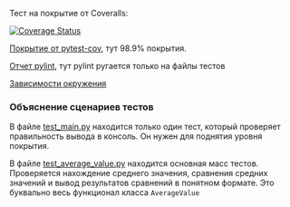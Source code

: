 Тест на покрытие от Coveralls:

[![Coverage Status](https://coveralls.io/repos/github/DispenserBro/unit-tests/badge.svg)](https://coveralls.io/github/DispenserBro/unit-tests)

[Покрытие от pytest-cov](./coverage.json),
тут 98.9% покрытия.

[Отчет pylint](./pylint_report.json),
тут pylint ругается только на файлы тестов

[Зависимости окружения](./requirements.txt)

### Объяснение сценариев тестов

В файле [test_main.py](./final_hw/tests/test_main.py) находится только один тест, который проверяет правильность вывода в консоль.
Он нужен для поднятия уровня покрытия.

В файле [test_average_value.py](./final_hw/tests/test_average_value.py) находится основная масс тестов.
Проверяется нахождение среднего значения, сравнения средних значений и вывод результатов сравнений в понятном формате.
Это буквально весь функционал класса `AverageValue`